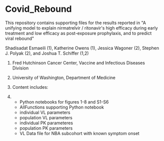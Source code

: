 # Covid_Rebound
This repository contains supporting files for the results reported in "A unifying model to explain nirmatrelvir / ritonavir's high efficacy during early treatment and low efficacy as post-exposure prophylaxis, and to predict viral rebound"

Shadisadat Esmaeili (1), Katherine Owens (1), Jessica Wagoner (2), Stephen J. Polyak (2), and Joshua T. Schiffer (1,2)

1. Fred Hutchinson Cancer Center, Vaccine and Infectious Diseases Division
2. University of Washington, Department of Medicine

3. Content includes:
4. - Python notebooks for figures 1-8 and S1-S6
   - AllFunctions supporting Python notebook
   - individual VL parameters
   - population VL parameters
   - individual PK parameteres
   - population PK parameters
   - VL Data file for NBA subcohort with known symptom onset
